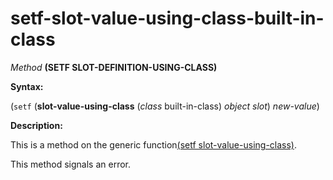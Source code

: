 setf-slot-value-using-class-built-in-class
==========================================

*Method* **(SETF SLOT-DEFINITION-USING-CLASS)**

**Syntax:**

(`setf` (**slot-value-using-class** (*class* built-in-class) *object* *slot*) *new-value*)

**Description:**

This is a method on the generic function[(setf slot-value-using-class)](setf-slot-value-using-class.md).

This method signals an error.
